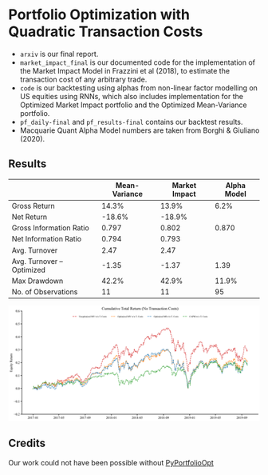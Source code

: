 # Portfolio Optimization with Quadratic Transaction Costs

- `arxiv` is our final report.
- `market_impact_final` is our documented code for the implementation of the Market Impact Model in Frazzini et al (2018), to estimate the transaction cost of any arbitrary trade. 
- `code` is our backtesting using alphas from non-linear factor modelling on US equities using RNNs, which also includes implementation for the Optimized Market Impact portfolio and the Optimized Mean-Variance portfolio. 
- `pf_daily-final` and `pf_results-final` contains our backtest results.
- Macquarie Quant Alpha Model numbers are taken from Borghi & Giuliano (2020).


## Results

|                           | Mean-Variance | Market Impact | Alpha Model |
|---------------------------|---------------|---------------|-------------|
| Gross Return              |  14.3%        |  13.9%        | 6.2%        |
| Net Return                | -18.6%        | -18.9%        |             |
| Gross Information Ratio   | 0.797         | 0.802         | 0.870       |
| Net Information Ratio     | 0.794         | 0.793         |             |
| Avg. Turnover             | 2.47          | 2.47          |             |
| Avg. Turnover – Optimized | -1.35         | -1.37         | 1.39        |
| Max Drawdown              | 42.2%         | 42.9%         | 11.9%       |
| No. of Observations       | 11            | 11            | 95          |



![Results](https://github.com/mingboi95/portfolio_optimization/blob/main/Backtest-daily-no-trading-costs.png?raw=true)


## Credits
Our work could not have been possible without [PyPortfolioOpt](https://github.com/robertmartin8/PyPortfolioOpt)
